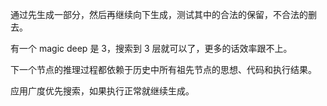 通过先生成一部分，然后再继续向下生成，测试其中的合法的保留，不合法的删去。

有一个 magic deep 是 3，搜索到 3 层就可以了，更多的话效率跟不上。

下一个节点的推理过程都依赖于历史中所有祖先节点的思想、代码和执行结果。

应用广度优先搜索，如果执行正常就继续生成。